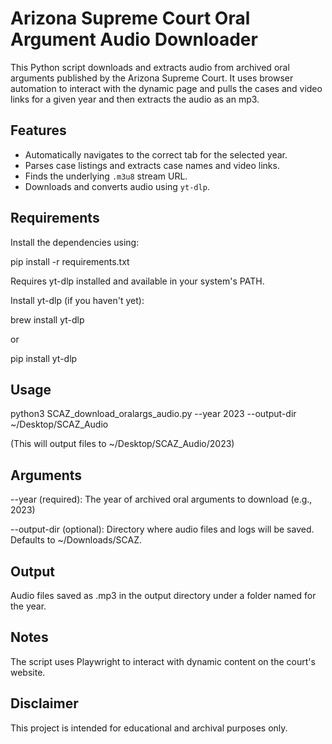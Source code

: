 # Arizona Supreme Court Oral Argument Audio Downloader

This Python script downloads and extracts audio from archived oral arguments published by the Arizona Supreme Court. 
It uses browser automation to interact with the dynamic page and pulls the cases and video links for a given year
and then extracts the audio as an mp3.

## Features

- Automatically navigates to the correct tab for the selected year.
- Parses case listings and extracts case names and video links.
- Finds the underlying `.m3u8` stream URL.
- Downloads and converts audio using `yt-dlp`.

## Requirements

Install the dependencies using:

pip install -r requirements.txt

Requires yt-dlp installed and available in your system's PATH.

Install yt-dlp (if you haven't yet):

brew install yt-dlp

or

pip install yt-dlp

## Usage

python3 SCAZ_download_oralargs_audio.py --year 2023 --output-dir ~/Desktop/SCAZ_Audio

(This will output files to ~/Desktop/SCAZ_Audio/2023)

## Arguments

--year (required): The year of archived oral arguments to download (e.g., 2023)

--output-dir (optional): Directory where audio files and logs will be saved. Defaults to ~/Downloads/SCAZ.

## Output

Audio files saved as .mp3 in the output directory under a folder named for the year.

## Notes

The script uses Playwright to interact with dynamic content on the court's website.

## Disclaimer

This project is intended for educational and archival purposes only.